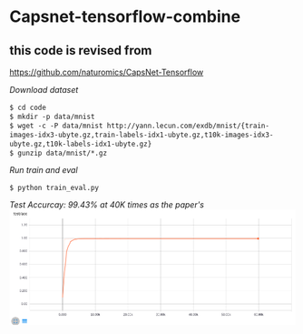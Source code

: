 # Capsnet-tensorflow-combine

## this code is revised from
https://github.com/naturomics/CapsNet-Tensorflow


*Download dataset*

```
$ cd code
$ mkdir -p data/mnist
$ wget -c -P data/mnist http://yann.lecun.com/exdb/mnist/{train-images-idx3-ubyte.gz,train-labels-idx1-ubyte.gz,t10k-images-idx3-ubyte.gz,t10k-labels-idx1-ubyte.gz}
$ gunzip data/mnist/*.gz
```

*Run train and eval*
```
$ python train_eval.py
```

*Test Accurcay: 99.43% at 40K times as the paper's*
![test_cc](code/test_acc.png)
